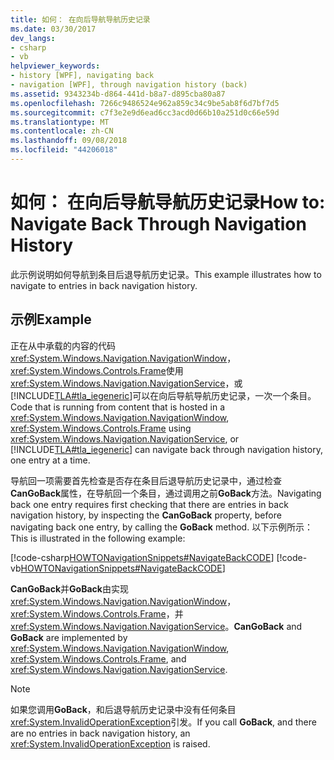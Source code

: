 ```yaml
---
title: 如何： 在向后导航导航历史记录
ms.date: 03/30/2017
dev_langs:
- csharp
- vb
helpviewer_keywords:
- history [WPF], navigating back
- navigation [WPF], through navigation history (back)
ms.assetid: 9343234b-d864-441d-b8a7-d895cba80a87
ms.openlocfilehash: 7266c9486524e962a859c34c9be5ab8f6d7bf7d5
ms.sourcegitcommit: c7f3e2e9d6ead6cc3acd0d66b10a251d0c66e59d
ms.translationtype: MT
ms.contentlocale: zh-CN
ms.lasthandoff: 09/08/2018
ms.locfileid: "44206018"
---
```

# <a name="how-to-navigate-back-through-navigation-history"></a><span data-ttu-id="ee97b-102">如何： 在向后导航导航历史记录</span><span class="sxs-lookup"><span data-stu-id="ee97b-102">How to: Navigate Back Through Navigation History</span></span>
<span data-ttu-id="ee97b-103">此示例说明如何导航到条目后退导航历史记录。</span><span class="sxs-lookup"><span data-stu-id="ee97b-103">This example illustrates how to navigate to entries in back navigation history.</span></span>  
  
## <a name="example"></a><span data-ttu-id="ee97b-104">示例</span><span class="sxs-lookup"><span data-stu-id="ee97b-104">Example</span></span>  
 <span data-ttu-id="ee97b-105">正在从中承载的内容的代码<xref:System.Windows.Navigation.NavigationWindow>，<xref:System.Windows.Controls.Frame>使用<xref:System.Windows.Navigation.NavigationService>，或[!INCLUDE[TLA#tla_iegeneric](../../../../includes/tlasharptla-iegeneric-md.md)]可以在向后导航导航历史记录，一次一个条目。</span><span class="sxs-lookup"><span data-stu-id="ee97b-105">Code that is running from content that is hosted in a <xref:System.Windows.Navigation.NavigationWindow>, <xref:System.Windows.Controls.Frame> using <xref:System.Windows.Navigation.NavigationService>, or [!INCLUDE[TLA#tla_iegeneric](../../../../includes/tlasharptla-iegeneric-md.md)] can navigate back through navigation history, one entry at a time.</span></span>  
  
 <span data-ttu-id="ee97b-106">导航回一项需要首先检查是否存在条目后退导航历史记录中，通过检查**CanGoBack**属性，在导航回一个条目，通过调用之前**GoBack**方法。</span><span class="sxs-lookup"><span data-stu-id="ee97b-106">Navigating back one entry requires first checking that there are entries in back navigation history, by inspecting the **CanGoBack** property, before navigating back one entry, by calling the **GoBack** method.</span></span> <span data-ttu-id="ee97b-107">以下示例所示：</span><span class="sxs-lookup"><span data-stu-id="ee97b-107">This is illustrated in the following example:</span></span>  
  
 [!code-csharp[HOWTONavigationSnippets#NavigateBackCODE](../../../../samples/snippets/csharp/VS_Snippets_Wpf/HOWTONavigationSnippets/CSharp/HomePage.xaml.cs#navigatebackcode)]
 [!code-vb[HOWTONavigationSnippets#NavigateBackCODE](../../../../samples/snippets/visualbasic/VS_Snippets_Wpf/HOWTONavigationSnippets/visualbasic/homepage.xaml.vb#navigatebackcode)]  
  
 <span data-ttu-id="ee97b-108">**CanGoBack**并**GoBack**由实现<xref:System.Windows.Navigation.NavigationWindow>， <xref:System.Windows.Controls.Frame>，并<xref:System.Windows.Navigation.NavigationService>。</span><span class="sxs-lookup"><span data-stu-id="ee97b-108">**CanGoBack** and **GoBack** are implemented by <xref:System.Windows.Navigation.NavigationWindow>, <xref:System.Windows.Controls.Frame>, and <xref:System.Windows.Navigation.NavigationService>.</span></span>  
  
> [!NOTE]
>  <span data-ttu-id="ee97b-109">如果您调用**GoBack**，和后退导航历史记录中没有任何条目<xref:System.InvalidOperationException>引发。</span><span class="sxs-lookup"><span data-stu-id="ee97b-109">If you call **GoBack**, and there are no entries in back navigation history, an <xref:System.InvalidOperationException> is raised.</span></span>
